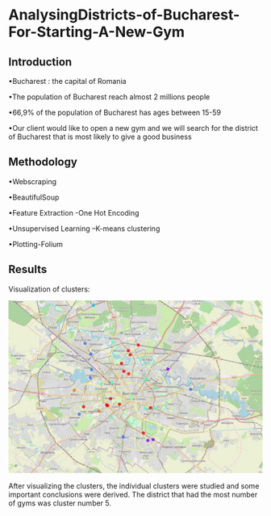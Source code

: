 # AnalysingDistricts-of-Bucharest-For-Starting-A-New-Gym

## Introduction
•Bucharest : the capital of Romania

•The population of Bucharest reach almost 2 millions people

•66,9% of the population of Bucharest has ages between 15-59

•Our client would like to open a new gym and we will search for the district of Bucharest that is most likely to give a good business

## Methodology
•Webscraping

•BeautifulSoup

•Feature Extraction -One Hot Encoding

•Unsupervised Learning –K-means clustering

•Plotting-Folium

## Results
Visualization of clusters:

![alt text](https://github.com/IonutG99/AnalysingDistricts-of-Bucharest-For-Starting-A-New-Gym/blob/main/bucharest_clusters_map.jpg)

After visualizing the clusters, the individual clusters were studied and some important conclusions were derived. The district that had the most number of gyms was cluster number 5.
